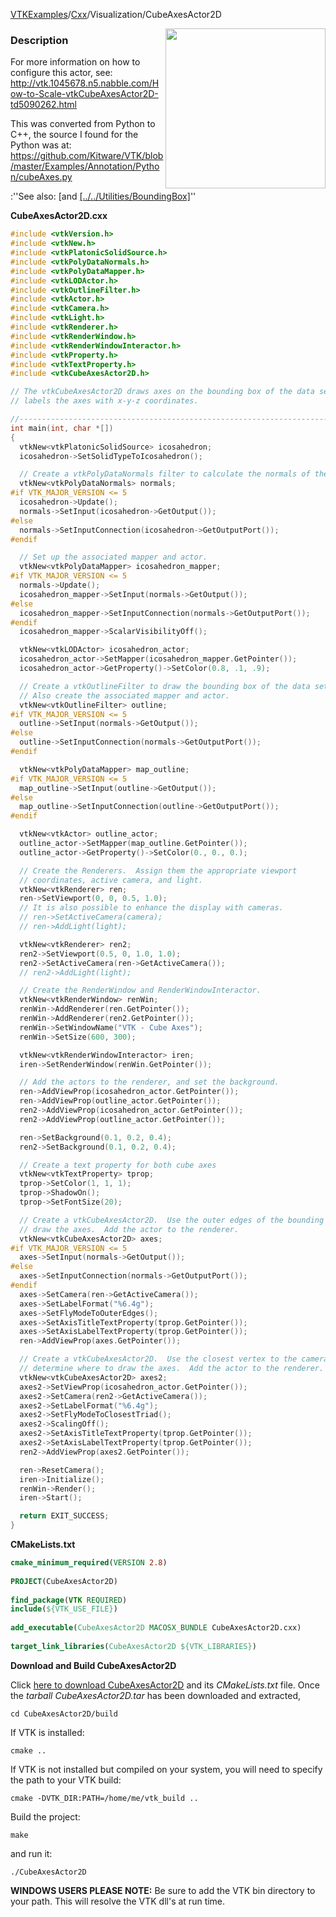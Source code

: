 [VTKExamples](/index/)/[Cxx](/Cxx)/Visualization/CubeAxesActor2D

<img align="right" src="https://github.com/lorensen/VTKExamples/blob/gh-pages/Testing/Baseline/Visualization/TestCubeAxesActor2D.png?raw=true" width="256" />

### Description
For more information on how to configure this actor, see:<br>
http://vtk.1045678.n5.nabble.com/How-to-Scale-vtkCubeAxesActor2D-td5090262.html

This was converted from Python to C++, the source I found for the Python was at:<br>
https://github.com/Kitware/VTK/blob/master/Examples/Annotation/Python/cubeAxes.py

:''See also: [and [[../../Utilities/BoundingBox]]([../../PolyData/Outline]])''

**CubeAxesActor2D.cxx**
```c++
#include <vtkVersion.h>
#include <vtkNew.h>
#include <vtkPlatonicSolidSource.h>
#include <vtkPolyDataNormals.h>
#include <vtkPolyDataMapper.h>
#include <vtkLODActor.h>
#include <vtkOutlineFilter.h>
#include <vtkActor.h>
#include <vtkCamera.h>
#include <vtkLight.h>
#include <vtkRenderer.h>
#include <vtkRenderWindow.h>
#include <vtkRenderWindowInteractor.h>
#include <vtkProperty.h>
#include <vtkTextProperty.h>
#include <vtkCubeAxesActor2D.h>

// The vtkCubeAxesActor2D draws axes on the bounding box of the data set and
// labels the axes with x-y-z coordinates.

//----------------------------------------------------------------------------//
int main(int, char *[])
{
  vtkNew<vtkPlatonicSolidSource> icosahedron;
  icosahedron->SetSolidTypeToIcosahedron();

  // Create a vtkPolyDataNormals filter to calculate the normals of the data set.
  vtkNew<vtkPolyDataNormals> normals;
#if VTK_MAJOR_VERSION <= 5
  icosahedron->Update();
  normals->SetInput(icosahedron->GetOutput());
#else
  normals->SetInputConnection(icosahedron->GetOutputPort());
#endif

  // Set up the associated mapper and actor.
  vtkNew<vtkPolyDataMapper> icosahedron_mapper;
#if VTK_MAJOR_VERSION <= 5
  normals->Update();
  icosahedron_mapper->SetInput(normals->GetOutput());
#else
  icosahedron_mapper->SetInputConnection(normals->GetOutputPort());
#endif
  icosahedron_mapper->ScalarVisibilityOff();

  vtkNew<vtkLODActor> icosahedron_actor;
  icosahedron_actor->SetMapper(icosahedron_mapper.GetPointer());
  icosahedron_actor->GetProperty()->SetColor(0.8, .1, .9);

  // Create a vtkOutlineFilter to draw the bounding box of the data set.
  // Also create the associated mapper and actor.
  vtkNew<vtkOutlineFilter> outline;
#if VTK_MAJOR_VERSION <= 5
  outline->SetInput(normals->GetOutput());
#else
  outline->SetInputConnection(normals->GetOutputPort());
#endif

  vtkNew<vtkPolyDataMapper> map_outline;
#if VTK_MAJOR_VERSION <= 5
  map_outline->SetInput(outline->GetOutput());
#else
  map_outline->SetInputConnection(outline->GetOutputPort());
#endif

  vtkNew<vtkActor> outline_actor;
  outline_actor->SetMapper(map_outline.GetPointer());
  outline_actor->GetProperty()->SetColor(0., 0., 0.);

  // Create the Renderers.  Assign them the appropriate viewport
  // coordinates, active camera, and light.
  vtkNew<vtkRenderer> ren;
  ren->SetViewport(0, 0, 0.5, 1.0);
  // It is also possible to enhance the display with cameras.
  // ren->SetActiveCamera(camera);
  // ren->AddLight(light);

  vtkNew<vtkRenderer> ren2;
  ren2->SetViewport(0.5, 0, 1.0, 1.0);
  ren2->SetActiveCamera(ren->GetActiveCamera());
  // ren2->AddLight(light);

  // Create the RenderWindow and RenderWindowInteractor.
  vtkNew<vtkRenderWindow> renWin;
  renWin->AddRenderer(ren.GetPointer());
  renWin->AddRenderer(ren2.GetPointer());
  renWin->SetWindowName("VTK - Cube Axes");
  renWin->SetSize(600, 300);

  vtkNew<vtkRenderWindowInteractor> iren;
  iren->SetRenderWindow(renWin.GetPointer());

  // Add the actors to the renderer, and set the background.
  ren->AddViewProp(icosahedron_actor.GetPointer());
  ren->AddViewProp(outline_actor.GetPointer());
  ren2->AddViewProp(icosahedron_actor.GetPointer());
  ren2->AddViewProp(outline_actor.GetPointer());

  ren->SetBackground(0.1, 0.2, 0.4);
  ren2->SetBackground(0.1, 0.2, 0.4);

  // Create a text property for both cube axes
  vtkNew<vtkTextProperty> tprop;
  tprop->SetColor(1, 1, 1);
  tprop->ShadowOn();
  tprop->SetFontSize(20);

  // Create a vtkCubeAxesActor2D.  Use the outer edges of the bounding box to
  // draw the axes.  Add the actor to the renderer.
  vtkNew<vtkCubeAxesActor2D> axes;
#if VTK_MAJOR_VERSION <= 5
  axes->SetInput(normals->GetOutput());
#else
  axes->SetInputConnection(normals->GetOutputPort());
#endif
  axes->SetCamera(ren->GetActiveCamera());
  axes->SetLabelFormat("%6.4g");
  axes->SetFlyModeToOuterEdges();
  axes->SetAxisTitleTextProperty(tprop.GetPointer());
  axes->SetAxisLabelTextProperty(tprop.GetPointer());
  ren->AddViewProp(axes.GetPointer());

  // Create a vtkCubeAxesActor2D.  Use the closest vertex to the camera to
  // determine where to draw the axes.  Add the actor to the renderer.
  vtkNew<vtkCubeAxesActor2D> axes2;
  axes2->SetViewProp(icosahedron_actor.GetPointer());
  axes2->SetCamera(ren2->GetActiveCamera());
  axes2->SetLabelFormat("%6.4g");
  axes2->SetFlyModeToClosestTriad();
  axes2->ScalingOff();
  axes2->SetAxisTitleTextProperty(tprop.GetPointer());
  axes2->SetAxisLabelTextProperty(tprop.GetPointer());
  ren2->AddViewProp(axes2.GetPointer());

  ren->ResetCamera();
  iren->Initialize();
  renWin->Render();
  iren->Start();

  return EXIT_SUCCESS;
}
```
**CMakeLists.txt**
```cmake
cmake_minimum_required(VERSION 2.8)
 
PROJECT(CubeAxesActor2D)
 
find_package(VTK REQUIRED)
include(${VTK_USE_FILE})
 
add_executable(CubeAxesActor2D MACOSX_BUNDLE CubeAxesActor2D.cxx)
 
target_link_libraries(CubeAxesActor2D ${VTK_LIBRARIES})
```

**Download and Build CubeAxesActor2D**

Click [here to download CubeAxesActor2D](https://github.com/lorensen/VTKWikiExamplesTarballs/raw/master/CubeAxesActor2D.tar) and its *CMakeLists.txt* file.
Once the *tarball CubeAxesActor2D.tar* has been downloaded and extracted,
```
cd CubeAxesActor2D/build 
```
If VTK is installed:
```
cmake ..
```
If VTK is not installed but compiled on your system, you will need to specify the path to your VTK build:
```
cmake -DVTK_DIR:PATH=/home/me/vtk_build ..
```
Build the project:
```
make
```
and run it:
```
./CubeAxesActor2D
```
**WINDOWS USERS PLEASE NOTE:** Be sure to add the VTK bin directory to your path. This will resolve the VTK dll's at run time.

